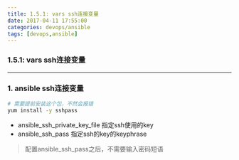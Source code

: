 ```yaml
---
title: 1.5.1: vars ssh连接变量
date: 2017-04-11 17:55:00
categories: devops/ansible
tags: [devops,ansible]
---
```

### 1.5.1: vars ssh连接变量

---

### 1. ansible ssh连接变量
``` bash
# 需要提前安装这个包，不然会报错
yum install -y sshpass
```

- ansible_ssh_private_key_file 指定ssh使用的key
- ansible_ssh_pass 指定ssh的key的keyphrase

> 配置ansible_ssh_pass之后，不需要输入密码短语
